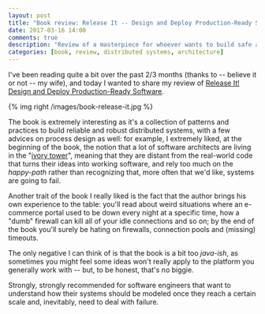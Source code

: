 ```yaml
---
layout: post
title: "Book review: Release It -- Design and Deploy Production-Ready Software"
date: 2017-03-16 14:00
comments: true
description: "Review of a masterpiece for whoever wants to build safe and robust distributed systems"
categories: [book, review, distributed systems, architecture]
---
```


I've been reading quite a bit over the past 2/3 months (thanks to -- believe it
or not -- my wife), and today I wanted to share my review of
[Release It! Design and Deploy Production-Ready Software](https://www.amazon.com/Release-Production-Ready-Software-Pragmatic-Programmers/dp/0978739213).

<!-- more -->

{% img right /images/book-release-it.jpg %}

The book is extremely interesting as it's a collection of patterns and practices
to build reliable and robust distributed systems, with a few advices on process
design as well: for example, I extremely liked, at the beginning of the book,
the notion that a lot of software architects are living in the "[ivory tower](http://www.lessonsoffailure.com/developers/avoid-asshole-architect/)",
meaning that they are distant from the real-world code that turns their ideas
into working software, and rely too much on the *happy-path* rather than
recognizing that, more often that we'd like, systems are going to fail.

Another trait of the book I really liked is the fact that the author brings his
own experience to the table: you'll read about weird situations where an e-commerce
portal used to be down every night at a specific time, how a "dumb" firewall can
kill all of your idle connections and so on; by the end of the book you'll surely
be hating on firewalls, connection pools and (missing) timeouts.

The only negative I can think of is that the book is a bit too *java-ish*, as
sometimes you might feel some ideas won't really apply to the platform you
generally work with -- but, to be honest, that's no biggie.

Strongly, strongly recommended for software engineers that want to understand how
their systems should be modeled once they reach a certain scale and, inevitably,
need to deal with failure.
